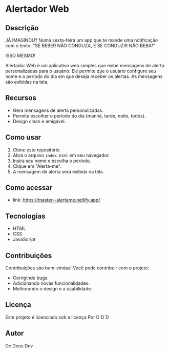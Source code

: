 # Alertador Web

## Descrição
JÁ IMAGINOU? Numa sexta-feira um app que te mande uma notificação com o texto:
"SE BEBER NÃO CONDUZA, E SE CONDUZIR NÃO BEBA!"

ISSO MESMO!

Alertador Web é um aplicativo web simples que exibe mensagens de alerta personalizadas para o usuário. Ele permite que o usuário configure seu nome e o período do dia em que deseja receber os alertas. As mensagens são exibidas na tela.

## Recursos

* Gera mensagens de alerta personalizadas.
* Permite escolher o período do dia (manhã, tarde, noite, todos).
* Design clean e amigável.

## Como usar

1. Clone este repositório.
2. Abra o arquivo `index.html` em seu navegador.
3. Insira seu nome e escolha o período.
4. Clique em "Alerta-me".
5. A mensagem de alerta será exibida na tela.

## Como acessar
* link: https://master--alertame.netlify.app/

## Tecnologias

* HTML
* CSS
* JavaScript

## Contribuições

Contribuições são bem-vindas! Você pode contribuir com o projeto:

* Corrigindo bugs.
* Adicionando novas funcionalidades.
* Melhorando o design e a usabilidade.

## Licença

Este projeto é licenciado sob a licença Por D´D´D

## Autor

De Deus Dev